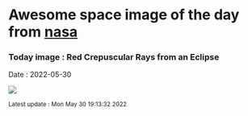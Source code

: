 
# Awesome space image of the day from [nasa](https://api.nasa.gov/)

### Today image : Red Crepuscular Rays from an Eclipse

Date : 2022-05-30


![](https://apod.nasa.gov/apod/image/2205/EclipseRays_Bouvier_960.jpg)

<small>Latest update : Mon May 30 19:13:32 2022</small>


